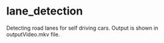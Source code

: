 # lane_detection
Detecting road lanes for self driving cars.
Output is shown in outputVideo.mkv file.
